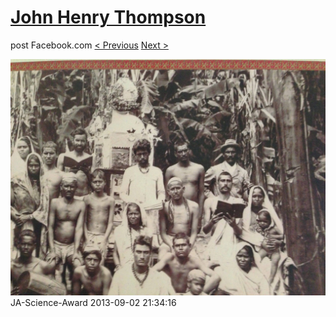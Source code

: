 # [John Henry Thompson](../README.md)
post Facebook.com
[< Previous](2013-09-02-24.md) [Next >](2013-09-02-26.md)

[![](../media/2013-09-02/JA-Science-Award-14.jpg)](../README.md)
JA-Science-Award
2013-09-02 21:34:16